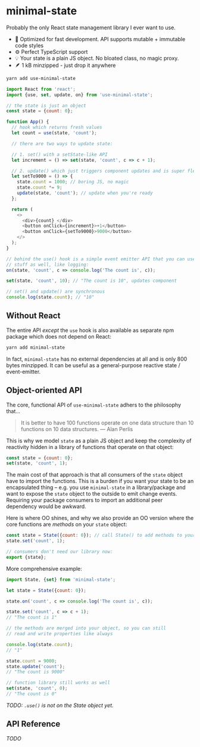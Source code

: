 # minimal-state

Probably the only React state management library I ever want to use.

- 🚀 Optimized for fast development. API supports mutable + immutable code styles
- ⚙️ Perfect TypeScript support
- 💡 Your state is a plain JS object. No bloated class, no magic proxy.
- 🪶 1 kB minzipped - just drop it anywhere

```sh
yarn add use-minimal-state
```

```js
import React from 'react';
import {use, set, update, on} from 'use-minimal-state';

// the state is just an object
const state = {count: 0};

function App() {
  // hook which returns fresh values
  let count = use(state, 'count');

  // there are two ways to update state:

  // 1. set() with a setState-like API
  let increment = () => set(state, 'count', c => c + 1);

  // 2. update() which just triggers component updates and is super flexible
  let setTo9000 = () => {
    state.count = 1000; // boring JS, no magic
    state.count *= 9;
    update(state, 'count'); // update when you're ready
  };

  return (
    <>
      <div>{count} </div>
      <button onClick={increment}>+1</button>
      <button onClick={setTo9000}>9000</button>
    </>
  );
}

// behind the use() hook is a simple event emitter API that you can use for other
// stuff as well, like logging:
on(state, 'count', c => console.log('The count is', c));

set(state, 'count', 10); // "The count is 10", updates component

// set() and update() are synchronous
console.log(state.count); // "10"
```

## Without React

The entire API _except_ the `use` hook is also available as separate npm package which does not depend on React:

```sh
yarn add minimal-state
```

In fact, `minimal-state` has no external dependencies at all and is only 800 bytes minzipped. It can be useful as a general-purpose reactive state / event-emitter.

## Object-oriented API

The core, functional API of `use-minimal-state` adhers to the philosophy that...

> It is better to have 100 functions operate on one data structure than 10 functions on 10 data structures. — Alan Perlis

This is why we model `state` as a plain JS object and keep the complexity of reactivity hidden in a library of functions that operate on that object:

```js
const state = {count: 0};
set(state, 'count', 1);
```

The main cost of that approach is that all consumers of the `state` object have to import the functions. This is a burden if you want your state to be an encapsulated thing – e.g. you use `minimal-state` in a library/package and want to expose the `state` object to the outside to emit change events. Requiring your package consumers to import an additional peer dependency would be awkward.

Here is where OO shines, and why we also provide an OO version where the core functions are _methods_ on your `state` object:

```js
const state = State({count: 0}); // call State() to add methods to your state
state.set('count', 1);

// consumers don't need our library now:
export {state};
```

More comprehensive example:

```js
import State, {set} from 'minimal-state';

let state = State({count: 0});

state.on('count', c => console.log('The count is', c));

state.set('count', c => c + 1);
// "The count is 1"

// the methods are merged into your object, so you can still
// read and write properties like always

console.log(state.count);
// "1"

state.count = 9000;
state.update('count');
// "The count is 9000"

// function library still works as well
set(state, 'count', 0);
// "The count is 0"
```

_TODO: `.use()` is not on the State object yet._

## API Reference

_TODO_
